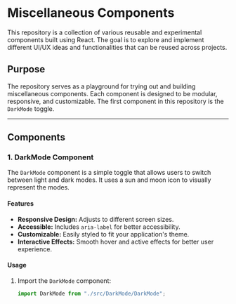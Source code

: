 # Miscellaneous Components

This repository is a collection of various reusable and experimental components built using React. The goal is to explore and implement different UI/UX ideas and functionalities that can be reused across projects.

## Purpose

The repository serves as a playground for trying out and building miscellaneous components. Each component is designed to be modular, responsive, and customizable. The first component in this repository is the `DarkMode` toggle.

---

## Components

### 1. DarkMode Component

The `DarkMode` component is a simple toggle that allows users to switch between light and dark modes. It uses a sun and moon icon to visually represent the modes.

#### Features

- **Responsive Design:** Adjusts to different screen sizes.
- **Accessible:** Includes `aria-label` for better accessibility.
- **Customizable:** Easily styled to fit your application's theme.
- **Interactive Effects:** Smooth hover and active effects for better user experience.

#### Usage

1. Import the `DarkMode` component:
   ```jsx
   import DarkMode from "./src/DarkMode/DarkMode";
   ```
